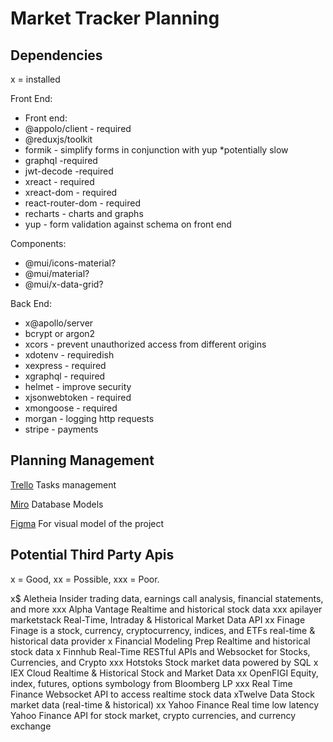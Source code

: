 # Market Tracker Planning

## Dependencies 
x = installed

Front End:
- Front end:
- @appolo/client - required
- @reduxjs/toolkit
- formik - simplify forms in conjunction with yup *potentially slow
- graphql -required
- jwt-decode -required
- xreact - required
- xreact-dom - required
- react-router-dom - required
- recharts - charts and graphs
- yup - form validation against schema on front end

Components:
- @mui/icons-material?
- @mui/material?
- @mui/x-data-grid?

Back End:
- x@apollo/server
- bcrypt or argon2
- xcors - prevent unauthorized access from different origins
- xdotenv - requiredish
- xexpress - required
- xgraphql - required
- helmet - improve security
- xjsonwebtoken - required
- xmongoose - required
- morgan - logging http requests
- stripe - payments

## Planning Management

[Trello](https://trello.com/b/8SAtNZFj/market-tracker) Tasks management

[Miro](https://miro.com/welcome/akxoTm1hZmQ1SlhCNks2REw5TGRPcnJENzFMUE14OTlzenpOb2tFekZwcExtZHB6ODNwS2tOMlRKZGs3ZHZoSXwzNDU4NzY0NTk0ODY3OTIwMDk4fDQ=?share_link_id=471248188978) Database Models

[Figma]() For visual model of the project

## Potential Third Party Apis

x = Good, xx = Possible, xxx = Poor.

x$ Aletheia	Insider trading data, earnings call analysis, financial statements, and more
xxx Alpha Vantage	Realtime and historical stock data
xxx apilayer marketstack	Real-Time, Intraday & Historical Market Data API
xx Finage	Finage is a stock, currency, cryptocurrency, indices, and ETFs real-time & historical data provider
x Financial Modeling Prep	Realtime and historical stock data
x Finnhub	Real-Time RESTful APIs and Websocket for Stocks, Currencies, and Crypto
xxx Hotstoks	Stock market data powered by SQL
x IEX Cloud	Realtime & Historical Stock and Market Data
xx OpenFIGI	Equity, index, futures, options symbology from Bloomberg LP
xxx Real Time Finance	Websocket API to access realtime stock data
xTwelve Data	Stock market data (real-time & historical)
xx Yahoo Finance	Real time low latency Yahoo Finance API for stock market, crypto currencies, and currency exchange